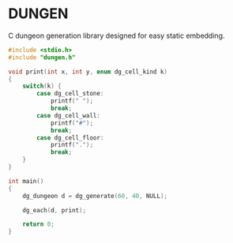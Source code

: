 # DUNGEN

C dungeon generation library designed for easy static embedding.

``` c
#include <stdio.h>
#include "dungen.h"

void print(int x, int y, enum dg_cell_kind k)
{
    switch(k) {
        case dg_cell_stone:
            printf(" ");
            break;
        case dg_cell_wall:
            printf("#");
            break;
        case dg_cell_floor:
            printf(".");
            break;
    }
}

int main()
{
    dg_dungeon d = dg_generate(60, 40, NULL);

    dg_each(d, print);

    return 0;
}
```

